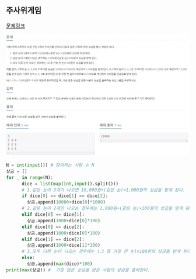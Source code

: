 ## 주사위게임
[문제링크](https://www.acmicpc.net/problem/2476)

![주사위게임](https://github.com/Parksemo/Parksemo/blob/master/image/%5BBOJ%5D%EC%A3%BC%EC%82%AC%EC%9C%84%EA%B2%8C%EC%9E%84.JPG?raw=true)
<br>
```python
N = int(input()) # 참여하는 사람 수 N
상금 = []
for _ in range(N):
      dice = list(map(int,input().split()))
      # 1.같은 눈이 3개가 나오면 10,000원+(같은 눈)×1,000원의 상금을 받게 된다. 
      if dice[0] == dice[1] == dice[2]:
        상금.append(10000+dice[0]*1000)
      # 2.같은 눈이 2개만 나오는 경우에는 1,000원+(같은 눈)×100원의 상금을 받게 된다. 
      elif dice[0] == dice[1]:
        상금.append(1000+dice[0]*100)
      elif dice[0] == dice[2]:
        상금.append(1000+dice[0]*100)
      elif dice[1] == dice[2]:
        상금.append(1000+dice[1]*100)
      # 3.모두 다른 눈이 나오는 경우에는 (그 중 가장 큰 눈)×100원의 상금을 받게 된다.  
      else:
        상금.append(max(dice)*100)
print(max(상금)) #  가장 많은 상금을 받은 사람의 상금을 출력한다.
```